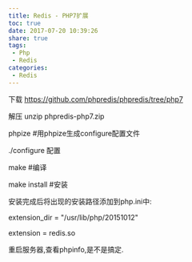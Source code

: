```yaml
---
title: Redis - PHP7扩展
toc: true
date: 2017-07-20 10:39:26
share: true
tags:
 - Php
 - Redis
categories:
 - Redis
---
```


下载  https://github.com/phpredis/phpredis/tree/php7

解压  unzip phpredis-php7.zip

phpize  #用phpize生成configure配置文件

./configure  配置

make  #编译

make install  #安装

安装完成后将出现的安装路径添加到php.ini中:

extension_dir = "/usr/lib/php/20151012"

extension = redis.so

重启服务器,查看phpinfo,是不是搞定.

